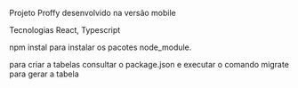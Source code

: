 Projeto Proffy desenvolvido na versão mobile 

Tecnologias React, Typescript


npm instal para instalar os pacotes node_module.

para criar a tabelas consultar o package.json e executar o comando migrate para gerar a tabela

